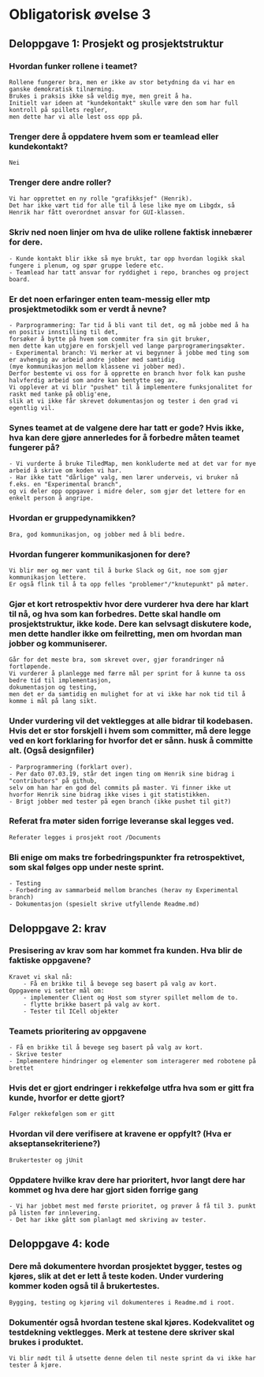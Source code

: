 
# Obligatorisk øvelse 3

## Deloppgave 1: Prosjekt og prosjektstruktur

### Hvordan funker rollene i teamet? 
    Rollene fungerer bra, men er ikke av stor betydning da vi har en ganske demokratisk tilnærming.
    Brukes i praksis ikke så veldig mye, men greit å ha.
    Initielt var ideen at "kundekontakt" skulle være den som har full kontroll på spillets regler,
	men dette har vi alle lest oss opp på. 
    
### Trenger dere å oppdatere hvem som er teamlead eller kundekontakt?
    Nei
    
    
### Trenger dere andre roller?
    Vi har opprettet en ny rolle "grafikksjef" (Henrik).
	Det har ikke vært tid for alle til å lese like mye om Libgdx, så Henrik har fått overordnet ansvar for GUI-klassen. 
    
### Skriv ned noen linjer om hva de ulike rollene faktisk innebærer for dere.
    - Kunde kontakt blir ikke så mye brukt, tar opp hvordan logikk skal fungere i plenum, og spør gruppe ledere etc.
    - Teamlead har tatt ansvar for ryddighet i repo, branches og project board.
    
    
### Er det noen erfaringer enten team-messig eller mtp prosjektmetodikk som er verdt å nevne? 
    - Parprogrammering: Tar tid å bli vant til det, og må jobbe med å ha en positiv innstilling til det, 
	forsøker å bytte på hvem som commiter fra sin git bruker, 
	men dette kan utgjøre en forskjell ved lange parprogrameringsøkter.
    - Experimental branch: Vi merker at vi begynner å jobbe med ting som er avhengig av arbeid andre jobber med samtidig 
	(mye kommunikasjon mellom klassene vi jobber med). 
	Derfor bestemte vi oss for å opprette en branch hvor folk kan pushe halvferdig arbeid som andre kan bentytte seg av. 
    Vi opplever at vi blir "pushet" til å implementere funksjonalitet for raskt med tanke på oblig'ene, 
	slik at vi ikke får skrevet dokumentasjon og tester i den grad vi egentlig vil.
    
### Synes teamet at de valgene dere har tatt er gode? Hvis ikke, hva kan dere gjøre annerledes for å forbedre måten teamet fungerer på?
    - Vi vurderte å bruke TiledMap, men konkluderte med at det var for mye arbeid å skrive om koden vi har.
    - Har ikke tatt "dårlige" valg, men lærer underveis, vi bruker nå f.eks. en "Experimental branch",
    og vi deler opp oppgaver i midre deler, som gjør det lettere for en enkelt person å angripe. 

### Hvordan er gruppedynamikken?
    Bra, god kommunikasjon, og jobber med å bli bedre.

### Hvordan fungerer kommunikasjonen for dere?
    Vi blir mer og mer vant til å burke Slack og Git, noe som gjør kommunikasjon lettere.
    Er også flink til å ta opp felles "problemer"/"knutepunkt" på møter.

### Gjør et kort retrospektiv hvor dere vurderer hva dere har klart til nå, og hva som kan forbedres. Dette skal handle om prosjektstruktur, ikke kode. Dere kan selvsagt diskutere kode, men dette handler ikke om feilretting, men om hvordan man jobber og kommuniserer.
    Går for det meste bra, som skrevet over, gjør forandringer nå fortløpende.
	Vi vurderer å planlegge med færre mål per sprint for å kunne ta oss bedre tid til implementasjon, 
	dokumentasjon og testing, 
	men det er da samtidig en mulighet for at vi ikke har nok tid til å komme i mål på lang sikt.

### Under vurdering vil det vektlegges at alle bidrar til kodebasen. Hvis det er stor forskjell i hvem som committer, må dere legge ved en kort forklaring for hvorfor det er sånn. husk å committe alt. (Også designfiler) 
	- Parprogrammering (forklart over).
	- Per dato 07.03.19, står det ingen ting om Henrik sine bidrag i "contributors" på github, 
	selv om han har en god del commits på master. Vi finner ikke ut hvorfor Henrik sine bidrag ikke vises i git statistikken.
	- Brigt jobber med tester på egen branch (ikke pushet til git?)

### Referat fra møter siden forrige leveranse skal legges ved.
	Referater legges i prosjekt root /Documents

### Bli enige om maks tre forbedringspunkter fra retrospektivet, som skal følges opp under neste sprint.
    - Testing
    - Forbedring av sammarbeid mellom branches (herav ny Experimental branch)
	- Dokumentasjon (spesielt skrive utfyllende Readme.md)

## Deloppgave 2: krav

### Presisering av krav som har kommet fra kunden. Hva blir de faktiske oppgavene?
    Kravet vi skal nå:
        - Få en brikke til å bevege seg basert på valg av kort. 
    Oppgavene vi setter mål om:
        - implementer Client og Host som styrer spillet mellom de to.
        - flytte brikke basert på valg av kort.
        - Tester til ICell objekter
    
        
### Teamets prioritering av oppgavene
	- Få en brikke til å bevege seg basert på valg av kort.
	- Skrive tester
	- Implementere hindringer og elementer som interagerer med robotene på brettet
	
### Hvis det er gjort endringer i rekkefølge utfra hva som er gitt fra kunde, hvorfor er dette gjort?
	Følger rekkefølgen som er gitt

### Hvordan vil dere verifisere at kravene er oppfylt? (Hva er akseptansekriteriene?)
    Brukertester og jUnit

### Oppdatere hvilke krav dere har prioritert, hvor langt dere har kommet og hva dere har gjort siden forrige gang
    - Vi har jobbet mest med første prioritet, og prøver å få til 3. punkt på listen før innlevering. 
	- Det har ikke gått som planlagt med skriving av tester. 

## Deloppgave 4: kode

### Dere må dokumentere hvordan prosjektet bygger, testes og kjøres, slik at det er lett å teste koden. Under vurdering kommer koden også til å brukertestes.
	Bygging, testing og kjøring vil dokumenteres i Readme.md i root.

### Dokumentér også hvordan testene skal kjøres. Kodekvalitet og testdekning vektlegges. Merk at testene dere skriver skal brukes i produktet.
	Vi blir nødt til å utsette denne delen til neste sprint da vi ikke har tester å kjøre. 